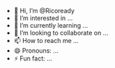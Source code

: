 - 👋 Hi, I’m @Ricoready
- 👀 I’m interested in ...
- 🌱 I’m currently learning ...
- 💞️ I’m looking to collaborate on ...
- 📫 How to reach me ...
- 😄 Pronouns: ...
- ⚡ Fun fact: ...

<!---
Ricoready/Ricoready is a ✨ special ✨ repository because its `README.md` (this file) appears on your GitHub profile.
You can click the Preview link to take a look at your changes.
--->
